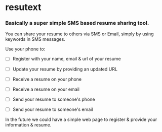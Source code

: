 resutext
========

### Basically a super simple SMS based resume sharing tool.

You can share your resume to others via SMS or Email, simply by using keywords in SMS messages.

Use your phone to:

- [ ] Register with your name, email & url of your resume
- [ ] Update your resume by providing an updated URL

- [ ] Receive a resume on your phone
- [ ] Receive a resume on your email
- [ ] Send your resume to someone's phone
- [ ] Send your resume to someone's email

In the future we could have a simple web page to register & provide your information & resume.
